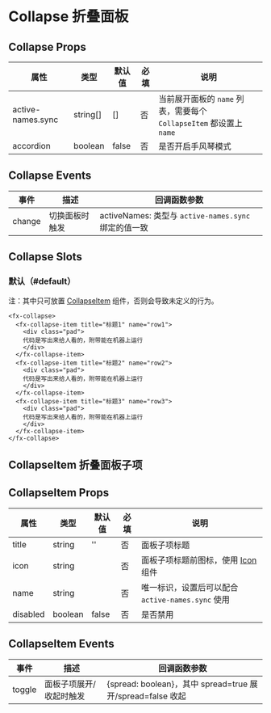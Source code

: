 # Collapse 折叠面板

## Collapse Props

| 属性              | 类型     | 默认值 | 必填 | 说明                                                                |
| ----------------- | -------- | ------ | ---- | ------------------------------------------------------------------- |
| active-names.sync | string[] | []     | 否   | 当前展开面板的 `name` 列表，需要每个 `CollapseItem` 都设置上 `name` |
| accordion         | boolean  | false  | 否   | 是否开启手风琴模式                                                  |

## Collapse Events

| 事件   | 描述           | 回调函数参数                                    |
| ------ | -------------- | ----------------------------------------------- |
| change | 切换面板时触发 | activeNames: 类型与 `active-names.sync` 绑定的值一致 |

## Collapse Slots

### 默认（#default）

注：其中只可放置 [CollapseItem](./Collapse.md#collapseitem-折叠面板子项) 组件，否则会导致未定义的行为。

```
<fx-collapse>
  <fx-collapse-item title="标题1" name="row1">
    <div class="pad">
    代码是写出来给人看的，附带能在机器上运行
    </div>
  </fx-collapse-item>
  <fx-collapse-item title="标题2" name="row2">
    <div class="pad">
    代码是写出来给人看的，附带能在机器上运行
    </div>
  </fx-collapse-item>
  <fx-collapse-item title="标题3" name="row3">
    <div class="pad">
    代码是写出来给人看的，附带能在机器上运行
    </div>
  </fx-collapse-item>
</fx-collapse>
```

## CollapseItem 折叠面板子项

## CollapseItem Props

| 属性     | 类型    | 默认值 | 必填 | 说明                                            |
| -------- | ------- | ------ | ---- | ----------------------------------------------- |
| title    | string  | ''     | 否   | 面板子项标题                                    |
| icon     | string  |        | 否   | 面板子项标题前图标，使用 [Icon](./Icon.md) 组件 |
| name     | string  |        | 否   | 唯一标识，设置后可以配合 `active-names.sync` 使用    |
| disabled | boolean | false  | 否   | 是否禁用                                        |

## CollapseItem Events

| 事件   | 描述                    | 回调函数参数                                               |
| ------ | ----------------------- | ---------------------------------------------------------- |
| toggle | 面板子项展开/收起时触发 | {spread: boolean}，其中 spread=true 展开/spread=false 收起 |
